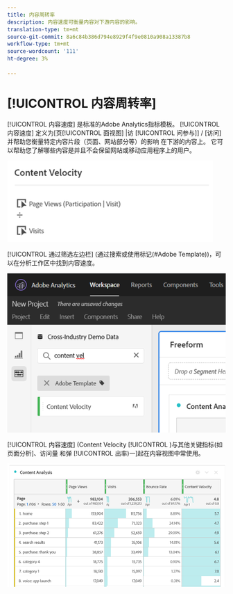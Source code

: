 ```yaml
---
title: 内容周转率
description: 内容速度可衡量内容对下游内容的影响。
translation-type: tm+mt
source-git-commit: 8a6c84b386d794e8929f4f9e0810a908a13387b8
workflow-type: tm+mt
source-wordcount: '111'
ht-degree: 3%

---
```



# [!UICONTROL 内容周转率]

[!UICONTROL 内容速度] 是标准的Adobe Analytics指标模板。 [!UICONTROL 内容速度] 定义为[页[!UICONTROL 面视图] |访 [!UICONTROL 问参与]] / [访问]并帮助您衡量特定内容片段（页面、网站部分等）的影响 在下游的内容上。 它可以帮助您了解哪些内容是并且不会保留网站或移动应用程序上的用户。

![](assets/cont-velo-1.png)

[!UICONTROL 通过筛选左边栏] (通过搜索或使用标记(#Adobe Template))，可以在分析工作区中找到内容速度。

![](assets/cont-velo-2.png)

[!UICONTROL 内容速度] (Content Velocity [!UICONTROL )与其他关键指标(如页面分析]、访问量 和弹 [!UICONTROL 出率)一]起在内容视图中常使用。

![](assets/cont-velo-3.png)